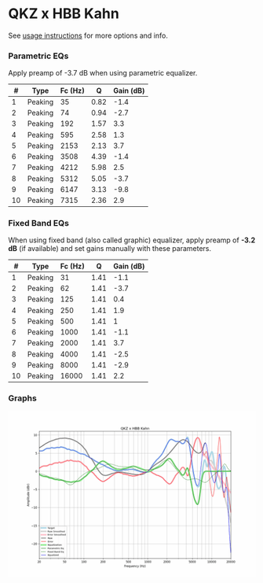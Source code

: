 # QKZ x HBB Kahn
See [usage instructions](https://github.com/jaakkopasanen/AutoEq#usage) for more options and info.

### Parametric EQs
Apply preamp of -3.7 dB when using parametric equalizer.

|   # | Type    |   Fc (Hz) |    Q |   Gain (dB) |
|-----|---------|-----------|------|-------------|
|   1 | Peaking |        35 | 0.82 |        -1.4 |
|   2 | Peaking |        74 | 0.94 |        -2.7 |
|   3 | Peaking |       192 | 1.57 |         3.3 |
|   4 | Peaking |       595 | 2.58 |         1.3 |
|   5 | Peaking |      2153 | 2.13 |         3.7 |
|   6 | Peaking |      3508 | 4.39 |        -1.4 |
|   7 | Peaking |      4212 | 5.98 |         2.5 |
|   8 | Peaking |      5312 | 5.05 |        -3.7 |
|   9 | Peaking |      6147 | 3.13 |        -9.8 |
|  10 | Peaking |      7315 | 2.36 |         2.9 |

### Fixed Band EQs
When using fixed band (also called graphic) equalizer, apply preamp of **-3.2 dB** (if available) and set gains manually with these parameters.

|   # | Type    |   Fc (Hz) |    Q |   Gain (dB) |
|-----|---------|-----------|------|-------------|
|   1 | Peaking |        31 | 1.41 |        -1.1 |
|   2 | Peaking |        62 | 1.41 |        -3.7 |
|   3 | Peaking |       125 | 1.41 |         0.4 |
|   4 | Peaking |       250 | 1.41 |         1.9 |
|   5 | Peaking |       500 | 1.41 |         1   |
|   6 | Peaking |      1000 | 1.41 |        -1.1 |
|   7 | Peaking |      2000 | 1.41 |         3.7 |
|   8 | Peaking |      4000 | 1.41 |        -2.5 |
|   9 | Peaking |      8000 | 1.41 |        -2.9 |
|  10 | Peaking |     16000 | 1.41 |         2.2 |

### Graphs
![](./QKZ%20x%20HBB%20Kahn.png)
